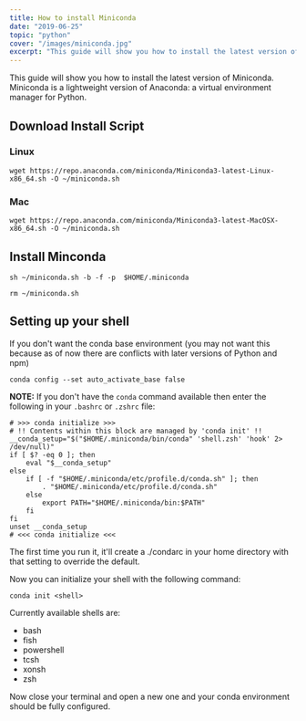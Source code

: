 ```yaml
---
title: How to install Miniconda
date: "2019-06-25"
topic: "python"
cover: "/images/miniconda.jpg"
excerpt: "This guide will show you how to install the latest version of Miniconda. Miniconda is a lightweight version of Anaconda: a virtual environment manager for Python"
---
```


This guide will show you how to install the latest version of Miniconda. Miniconda is a lightweight version of Anaconda: a virtual environment manager for Python.

## Download Install Script

### Linux

```
wget https://repo.anaconda.com/miniconda/Miniconda3-latest-Linux-x86_64.sh -O ~/miniconda.sh
```

### Mac

```
wget https://repo.anaconda.com/miniconda/Miniconda3-latest-MacOSX-x86_64.sh -O ~/miniconda.sh
```

## Install Minconda

```
sh ~/miniconda.sh -b -f -p  $HOME/.miniconda

rm ~/miniconda.sh
```

## Setting up your shell

If you don't want the conda base environment (you may not want this because as of now there are conflicts with later versions of Python and npm)

```
conda config --set auto_activate_base false
```

**NOTE:** If you don't have the `conda` command available then enter the following in your `.bashrc` or `.zshrc` file:

```
# >>> conda initialize >>>
# !! Contents within this block are managed by 'conda init' !!
__conda_setup="$("$HOME/.miniconda/bin/conda" 'shell.zsh' 'hook' 2> /dev/null)"
if [ $? -eq 0 ]; then
    eval "$__conda_setup"
else
    if [ -f "$HOME/.miniconda/etc/profile.d/conda.sh" ]; then
        . "$HOME/.miniconda/etc/profile.d/conda.sh"
    else
        export PATH="$HOME/.miniconda/bin:$PATH"
    fi
fi
unset __conda_setup
# <<< conda initialize <<<
```

The first time you run it, it'll create a ./condarc in your home directory with that setting to override the default.

Now you can initialize your shell with the following command:

```
conda init <shell>
```

Currently available shells are:
  - bash
  - fish
  - powershell
  - tcsh
  - xonsh
  - zsh


Now close your terminal and open a new one and your conda environment should be fully configured.
